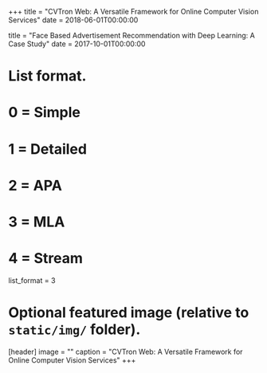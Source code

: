+++
title = "CVTron Web: A Versatile Framework for Online Computer Vision Services"
date = 2018-06-01T00:00:00

title = "Face Based Advertisement Recommendation with Deep Learning: A Case Study"
date = 2017-10-01T00:00:00

# List format.
#   0 = Simple
#   1 = Detailed
#   2 = APA
#   3 = MLA
#   4 = Stream
list_format = 3

# Optional featured image (relative to `static/img/` folder).
[header]
image = ""
caption = "CVTron Web: A Versatile Framework for Online Computer Vision Services"
+++
